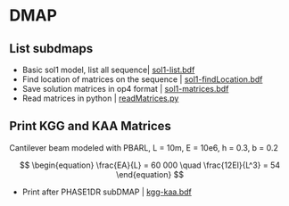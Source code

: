 # DMAP

## List subdmaps

- Basic sol1 model, list all sequence| [sol1-list.bdf](sol1-list.bdf)
- Find location of matrices on the sequence | [sol1-findLocation.bdf](sol1-findLocation.bdf)
- Save solution matrices in op4 format | [sol1-matrices.bdf](sol1-matrices.bdf)
- Read matrices in python | [readMatrices.py](readMatrices.py)

## Print KGG and KAA Matrices

Cantilever beam modeled with PBARL, L = 10m, E = 10e6, h = 0.3, b = 0.2

$$ 
\begin{equation}
\frac{EA}{L} = 60 000 \quad \frac{12EI}{L^3} = 54
\end{equation}
$$

- Print after PHASE1DR subDMAP | [kgg-kaa.bdf](kgg-kaa.bdf)

